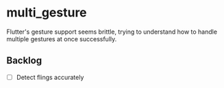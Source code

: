 # multi_gesture
Flutter's gesture support seems brittle, trying to understand how to handle multiple gestures at once successfully.

## Backlog
- [ ] Detect flings accurately